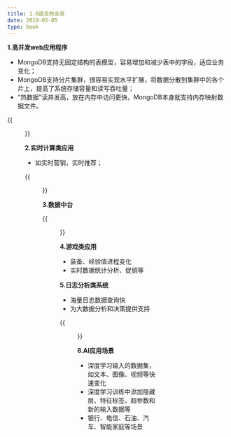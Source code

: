 ```yaml
---
title: 1.6适合的业务
date: 2019-05-05
type: book
---
```


**1.高并发web应用程序**

- MongoDB支持无固定结构的表模型，容易增加和减少表中的字段，适应业务变化；
- MongoDB支持分片集群，很容易实现水平扩展，将数据分散到集群中的各个片上，提高了系统存储容量和读写吞吐量；
- “热数据”读并发高，放在内存中访问更快，MongoDB本身就支持内存映射数据文件。

{{<figure src="/courses/BigDataStorage/chapter1/images/1.6-1.png" caption="1.6-1" numbered="true">}}

**2.实时计算类应用**

- 如实时营销，实时推荐；

{{<figure src="/courses/BigDataStorage/chapter1/images/1.6-2.png" caption="1.6-2" numbered="true">}}

**3.数据中台**

{{<figure src="/courses/BigDataStorage/chapter1/images/1.6-3.png" caption="1.6-3" numbered="true">}}

**4.游戏类应用**

- 装备、经验值进程变化
- 实时数据统计分析、促销等

**5.日志分析类系统**

- 海量日志数据查询快
- 为大数据分析和决策提供支持

{{<figure src="/courses/BigDataStorage/chapter1/images/1.6-4.png" caption="1.6-4" numbered="true">}}

**6.AI应用场景**

- 深度学习输入的数据集，如文本、图像、视频等快速变化
- 深度学习训练中添加隐藏层、特征标签、超参数和新的输入数据等
- 银行、电信、石油、汽车、智能家庭等场景